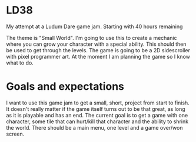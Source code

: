 # LD38
My attempt at a Ludum Dare game jam. Starting with 40 hours remaining

The theme is "Small World". I'm going to use this to create a mechanic where you can grow your character with a special ability. This should then be used to get through the levels.
The game is going to be a 2D sidescroller with pixel programmer art. At the moment I am planning the game so I know what to do.

# Goals and expectations
I want to use this game jam to get a small, short, project from start to finish. It doesn't really matter if the game itself turns out to be that great, as long as it is playable and has an end.
The current goal is to get a game with one character, some tile that can hurt/kill that character and the ability to shrink the world. There should be a main menu, one level and a game over/won screen.
